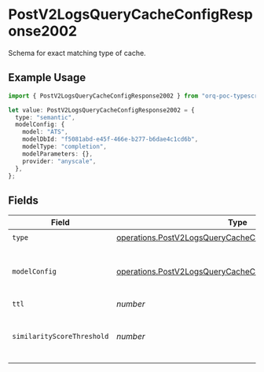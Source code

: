 # PostV2LogsQueryCacheConfigResponse2002

Schema for exact matching type of cache.

## Example Usage

```typescript
import { PostV2LogsQueryCacheConfigResponse2002 } from "orq-poc-typescript-multi-env-version/models/operations";

let value: PostV2LogsQueryCacheConfigResponse2002 = {
  type: "semantic",
  modelConfig: {
    model: "ATS",
    modelDbId: "f5081abd-e45f-466e-b277-b6dae4c1cd6b",
    modelType: "completion",
    modelParameters: {},
    provider: "anyscale",
  },
};
```

## Fields

| Field                                                                                                                                | Type                                                                                                                                 | Required                                                                                                                             | Description                                                                                                                          |
| ------------------------------------------------------------------------------------------------------------------------------------ | ------------------------------------------------------------------------------------------------------------------------------------ | ------------------------------------------------------------------------------------------------------------------------------------ | ------------------------------------------------------------------------------------------------------------------------------------ |
| `type`                                                                                                                               | [operations.PostV2LogsQueryCacheConfigResponse200Type](../../models/operations/postv2logsquerycacheconfigresponse200type.md)         | :heavy_check_mark:                                                                                                                   | N/A                                                                                                                                  |
| `modelConfig`                                                                                                                        | [operations.PostV2LogsQueryCacheConfigResponseModelConfig](../../models/operations/postv2logsquerycacheconfigresponsemodelconfig.md) | :heavy_check_mark:                                                                                                                   | Configuration of embedding model to be used                                                                                          |
| `ttl`                                                                                                                                | *number*                                                                                                                             | :heavy_minus_sign:                                                                                                                   | Time To Live                                                                                                                         |
| `similarityScoreThreshold`                                                                                                           | *number*                                                                                                                             | :heavy_minus_sign:                                                                                                                   | A floating-point number typically ranging from 0 to 1.                                                                               |